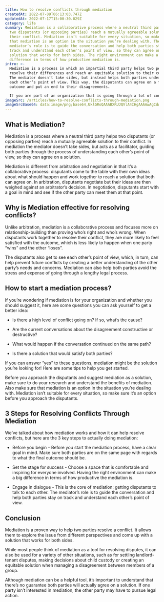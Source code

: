 ```yaml
---
title: How to resolve conflicts through mediation
createdAt: 2022-07-09T06:13:03.747Z
updatedAt: 2022-07-17T15:00:30.029Z
category: life
summary: Mediation is a collaborative process where a neutral third party helps
  two disputants (or opposing parties) reach a mutually agreeable solution to
  their conflict. Mediation isn’t suitable for every situation, so make sure
  that mediation is an option in the situation you’re dealing with. The
  mediator’s role is to guide the conversation and help both parties stay on
  track and understand each other's point of view, so they can agree on a
  solution that works for both sides. The right environment can make a big
  difference in terms of how productive mediation is.
intro: >-
  Mediation is a process in which an impartial third party helps two people
  resolve their differences and reach an equitable solution to their conflict.
  The mediator doesn’t take sides, but instead helps both parties understand
  each other’s point of view. This way, the disputants can agree on a fair
  outcome and put an end to their disagreements.

  If you are part of an organization that is going through a lot of conflict right now (or any time soon), mediation might be a good solution for reducing tensions, smoothing things over and getting everyone back on track. Here we’ll explain what mediation is, why it works so well for resolving conflicts and how you can initiate it in your organization.
imageSrc: /articles/how-to-resolve-conflicts-through-mediation.png
imageSrcBase64: data:image/png;base64,UklGRoQAAABXRUJQVlA4IHgAAAAwAgCdASoKAAoAAUAmJQBOgCIOluB27nSawAD+8nrl3ezgtPHx+ekgkzfbIiWt9HbCm/qTUrYarb3nXId7TmMuZz/4vDCpdwqQxxnRiQbUQmWGdTZeBjFeC/LDYDxRTkHSru6BHrdy338mHD9mR811oGN9a3gAAAA=
---
```


## What is Mediation?

Mediation is a process where a neutral third party helps two disputants (or opposing parties) reach a mutually agreeable solution to their conflict. In mediation the mediator doesn’t take sides, but acts as a facilitator, guiding both parties through the process of understanding each other’s point of view, so they can agree on a solution.

Mediation is different from arbitration and negotiation in that it’s a collaborative process: disputants come to the table with their own ideas about what should happen and work together to reach a solution that both can agree on. In arbitration, disputants negotiate but their ideas are then weighed against an arbitrator’s decision. In negotiation, disputants start with a goal in mind and see if the other party can meet them at that point.

## Why is Mediation effective for resolving conflicts?

Unlike arbitration, mediation is a collaborative process and focuses more on relationship-building than proving who’s right and who’s wrong. When disputants work together to resolve their conflict, they are more likely to feel satisfied with the outcome, which is less likely to happen when one party “wins” and the other “loses”.

The disputants also get to see each other’s point of view, which, in turn, can help prevent future conflicts by creating a better understanding of the other party’s needs and concerns. Mediation can also help both parties avoid the stress and expense of going through a lengthy legal process.

## How to start a mediation process?

If you’re wondering if mediation is for your organization and whether you should suggest it, here are some questions you can ask yourself to get a better idea:

- Is there a high level of conflict going on? If so, what’s the cause?

- Are the current conversations about the disagreement constructive or destructive?

- What would happen if the conversation continued on the same path?

- Is there a solution that would satisfy both parties?

If you can answer “yes” to these questions, mediation might be the solution you’re looking for! Here are some tips to help you get started.

Before you approach the disputants and suggest mediation as a solution, make sure to do your research and understand the benefits of mediation. Also make sure that mediation is an option in the situation you’re dealing with. Mediation isn’t suitable for every situation, so make sure it’s an option before you approach the disputants.

## 3 Steps for Resolving Conflicts Through Mediation

We’ve talked about how mediation works and how it can help resolve conflicts, but here are the 3 key steps to actually doing mediation:

- Before you begin - Before you start the mediation process, have a clear goal in mind. Make sure both parties are on the same page with regards to what the final outcome should be.

- Set the stage for success - Choose a space that is comfortable and inspiring for everyone involved. Having the right environment can make a big difference in terms of how productive the mediation is.

- Engage in dialogue - This is the core of mediation: getting disputants to talk to each other. The mediator’s role is to guide the conversation and help both parties stay on track and understand each other’s point of view.

## Conclusion

Mediation is a proven way to help two parties resolve a conflict. It allows them to explore the issue from different perspectives and come up with a solution that works for both sides.

While most people think of mediation as a tool for resolving disputes, it can also be used for a variety of other situations, such as for settling landlord-tenant disputes, making decisions about child custody or creating an equitable solution when managing a disagreement between members of a group.

Although mediation can be a helpful tool, it’s important to understand that there’s no guarantee both parties will actually agree on a solution. If one party isn’t interested in mediation, the other party may have to pursue legal action.
